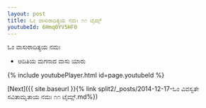 ```yaml
---
layout: post
title: ಓಂ ವಾಸುರಾದಿತ್ಯಯ ನಮಃ ೧೧ ಟೈಮ್ಸ್
youtubeId: 6Hmq0YV5HF0
---
```

 
 
 ಓಂ ವಾಸುರಾದಿತ್ಯಯ ನಮಃ  
 
 -  ಆದಿತಿಯ ಮಗನಾದ ವಾಸು ಯಾರು 
 
  
 
  
 
 
 
 
 
 


{% include youtubePlayer.html id=page.youtubeId %}
 
[Next]({{ site.baseurl }}{% link  split2/_posts/2014-12-17-ಓಂ ವಿವಸ್ವತೇ ಸವಿತಾಮೃತಾಯ ನಮಃ ೧೧ ಟೈಮ್ಸ್.md%})
 
